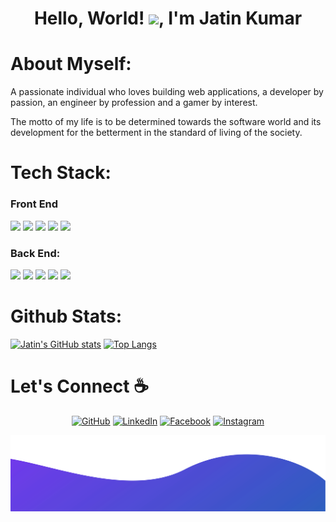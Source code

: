 <h1 align="center">Hello, World! <img src="https://raw.githubusercontent.com/MartinHeinz/MartinHeinz/master/wave.gif" width="21">, I'm Jatin Kumar</h1>

# About Myself:
A passionate individual who loves building web applications, a developer by passion, an engineer by profession and a gamer by interest.

The motto of my life is to be determined towards the software world and its development for the betterment in the standard of living of the society.

<!--
**i-am-jatin/i-am-jatin** is a ✨ _special_ ✨ repository because its `README.md` (this file) appears on your GitHub profile.

Here are some ideas to get you started:

- 🔭 I’m currently working on ...
- 🌱 I’m currently learning ...
- 👯 I’m looking to collaborate on ...
- 🤔 I’m looking for help with ...
- 💬 Ask me about ...
- 📫 How to reach me: ...
- 😄 Pronouns: ...
- ⚡ Fun fact: ...
-->

# Tech Stack:
### Front End
<img src="https://img.shields.io/badge/HTML5-E34F26?style=for-the-badge&logo=html5&logoColor=white"> <img  src="https://img.shields.io/badge/CSS3-1572B6?style=for-the-badge&logo=css3&logoColor=white"> <img  src="https://img.shields.io/badge/JavaScript-F7DF1E?style=for-the-badge&logo=javascript&logoColor=black"> <img  src="https://img.shields.io/badge/Bootstrap-563D7C?style=for-the-badge&logo=bootstrap&logoColor=white"> <img src="https://img.shields.io/badge/Android-9FC037?style=for-the-badge&logo=android&logoColor=white">

### Back End:
<img src="https://img.shields.io/badge/Flask-000000?style=for-the-badge&logo=flask&logoColor=white"> <img src="https://img.shields.io/badge/Django-103e2e?style=for-the-badge&logo=django&logoColor=white"> <img src="https://img.shields.io/badge/Python-ffd340?style=for-the-badge&logo=python&logoColor=black"> <img src="https://img.shields.io/badge/PHP-686ca3?style=for-the-badge&logo=php&logoColor=white"> <img src="https://img.shields.io/badge/Firebase-F5820B?style=for-the-badge&logo=firebase&logoColor=FFCB2B">

# Github Stats:
[![Jatin's GitHub stats](https://github-readme-stats.vercel.app/api?username=iam-jatin&show_icons=true&theme=buefy)](https://github.com/iam-jatin/github-readme-stats)
[![Top Langs](https://github-readme-stats.vercel.app/api/top-langs/?username=iam-jatin&layout=compact&show_icons=true&theme=buefy)](https://github.com/iam-jatin/github-readme-stats)


# Let's Connect :coffee:
<p align="center">
	<a href="https://github.com/i-am-jatin"><img src="https://img.icons8.com/bubbles/50/000000/github.png" alt="GitHub"/></a>
	<a href="https://www.linkedin.com/in/jatin-kumar-singh-rathore/"><img src="https://img.icons8.com/bubbles/50/000000/linkedin.png" alt="LinkedIn"/></a>
	<a href="https://www.facebook.com/jatinkumarsinghrathore/"><img src="https://img.icons8.com/bubbles/50/000000/facebook-new.png" alt="Facebook"/></a>
	<a href="https://www.instagram.com/iam.jatin.kumar/"><img src="https://img.icons8.com/bubbles/50/000000/instagram.png" alt="Instagram"/></a>
</p>

  <p align="center">
    <a href="(https://visitor-badge.glitch.me/badge?page_id=iam-jatin.iam-jatin)"
      <img align="center" src="(http://hits.dwyl.com/iam-jatin/iam-jatin.svg)">
    </a>
  </p>
</p>

![bottom.svg](./images/bottom.svg)



